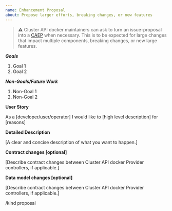 ```yaml
---
name: Enhancement Proposal
about: Propose larger efforts, breaking changes, or new features
---
```


> ⚠️ Cluster API docker maintainers can ask to turn an issue-proposal into a [CAEP](https://github.com/kubernetes-sigs/cluster-api/blob/master/docs/proposals/YYYYMMDD-template.md) when necessary. This is to be expected for large changes that impact multiple components, breaking changes, or new large features.

**_Goals_**

1. Goal 1
1. Goal 2

**_Non-Goals/Future Work_**

1. Non-Goal 1
1. Non-Goal 2

**User Story**

As a [developer/user/operator] I would like to [high level description] for [reasons]

**Detailed Description**

[A clear and concise description of what you want to happen.]

**Contract changes [optional]**

[Describe contract changes between Cluster API docker Provider controllers, if applicable.]

**Data model changes [optional]**

[Describe contract changes between Cluster API docker Provider controllers, if applicable.]

/kind proposal

